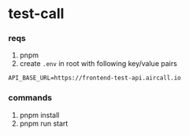 # test-call

### reqs
1. pnpm
2. create ```.env``` in root with following key/value pairs
```
API_BASE_URL=https://frontend-test-api.aircall.io
```

### commands
1. pnpm install
2. pnpm run start

